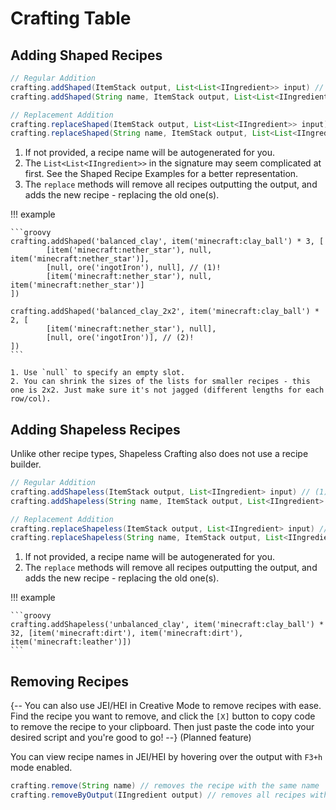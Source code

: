 # Crafting Table

## Adding Shaped Recipes

```groovy
// Regular Addition
crafting.addShaped(ItemStack output, List<List<IIngredient>> input) // (1)!
crafting.addShaped(String name, ItemStack output, List<List<IIngredient>> input) // (2)!

// Replacement Addition
crafting.replaceShaped(ItemStack output, List<List<IIngredient>> input) // (3)!
crafting.replaceShaped(String name, ItemStack output, List<List<IIngredient>> input) // (2)!
```

1. If not provided, a recipe name will be autogenerated for you.
2. The `List<List<IIngredient>>` in the signature may seem complicated at first. See the Shaped Recipe Examples for a better representation.
3. The `replace` methods will remove all recipes outputting the output, and adds the new recipe - replacing the old one(s).

!!! example

    ```groovy
    crafting.addShaped('balanced_clay', item('minecraft:clay_ball') * 3, [
            [item('minecraft:nether_star'), null, item('minecraft:nether_star')],
            [null, ore('ingotIron'), null], // (1)!
            [item('minecraft:nether_star'), null, item('minecraft:nether_star')]
    ])

    crafting.addShaped('balanced_clay_2x2', item('minecraft:clay_ball') * 2, [
            [item('minecraft:nether_star'), null],
            [null, ore('ingotIron')], // (2)!
    ])
    ```

    1. Use `null` to specify an empty slot.
    2. You can shrink the sizes of the lists for smaller recipes - this one is 2x2. Just make sure it's not jagged (different lengths for each row/col).

## Adding Shapeless Recipes

Unlike other recipe types, Shapeless Crafting also does not use a recipe builder.

```groovy
// Regular Addition
crafting.addShapeless(ItemStack output, List<IIngredient> input) // (1)!
crafting.addShapeless(String name, ItemStack output, List<IIngredient> input)

// Replacement Addition
crafting.replaceShapeless(ItemStack output, List<IIngredient> input) // (2)!
crafting.replaceShapeless(String name, ItemStack output, List<IIngredient> input)
```

1. If not provided, a recipe name will be autogenerated for you.
2. The `replace` methods will remove all recipes outputting the output, and adds the new recipe - replacing the old one(s).

!!! example

    ```groovy
    crafting.addShapeless('unbalanced_clay', item('minecraft:clay_ball') * 32, [item('minecraft:dirt'), item('minecraft:dirt'), item('minecraft:leather')])
    ```

## Removing Recipes

{--
You can also use JEI/HEI in Creative Mode to remove recipes with ease.
Find the recipe you want to remove, and click the `[X]` button to copy code to remove the recipe to your clipboard.
Then just paste the code into your desired script and you're good to go!
--}
(Planned feature)

You can view recipe names in JEI/HEI by hovering over the output with `F3+h` mode enabled.

```groovy
crafting.remove(String name) // removes the recipe with the same name
crafting.removeByOutput(IIngredient output) // removes all recipes with the output
```
